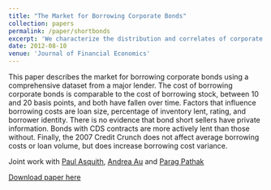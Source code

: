 ```yaml
---
title: "The Market for Borrowing Corporate Bonds"
collection: papers
permalink: /paper/shortbonds
excerpt: 'We characterize the distribution and correlates of corporate bond borrowing costs from a major securities lender. (with Paul Asquith, Andrea Au and Parag Pathak)'
date: 2012-08-10
venue: 'Journal of Financial Economics'
---
```

This paper describes the market for borrowing corporate bonds using a comprehensive dataset from a major lender.  The cost of borrowing corporate bonds is comparable to the cost of borrowing stock, between 10 and 20 basis points, and both have fallen over time.  Factors that influence borrowing costs are loan size, percentage of inventory lent, rating, and borrower identity.  There is no evidence that bond short sellers have private information.  Bonds with CDS contracts are more actively lent than those without.  Finally, the 2007 Credit Crunch does not affect average borrowing costs or loan volume, but does increase borrowing cost variance. 

Joint work with [Paul Asquith](https://mitsloan.mit.edu/faculty/directory/paul-asquith), [Andrea Au](https://www.linkedin.com/in/andreaau/) and [Parag Pathak](https://economics.mit.edu/faculty/ppathak)


[Download paper here](http://tcovert.github.io/files/shortbonds.pdf)

